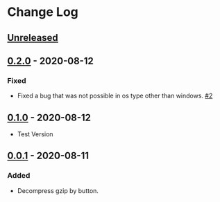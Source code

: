 # Change Log

## [Unreleased]

## [0.2.0] - 2020-08-12

### Fixed

- Fixed a bug that was not possible in os type other than windows. [#2](https://github.com/hyeongyun0916/GZIP_Decompressor/issues/2)

## [0.1.0] - 2020-08-12

- Test Version

## [0.0.1] - 2020-08-11

### Added

- Decompress gzip by button.

[unreleased]: https://github.com/hyeongyun0916/GZIP_Decompressor/compare/v0.2.0...master
[0.2.0]: https://github.com/hyeongyun0916/GZIP_Decompressor/compare/v0.1.0...v0.2.0
[0.1.0]: https://github.com/hyeongyun0916/GZIP_Decompressor/compare/v0.0.1...v0.1.0
[0.0.1]: https://github.com/hyeongyun0916/GZIP_Decompressor/releases/tag/v0.0.1